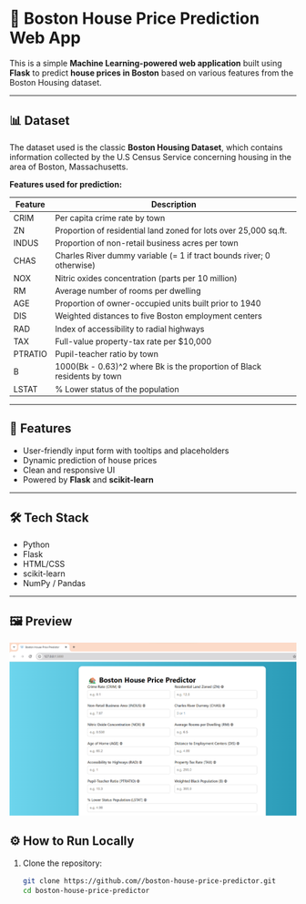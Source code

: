 # 🏡 Boston House Price Prediction Web App

This is a simple **Machine Learning-powered web application** built using **Flask** to predict **house prices in Boston** based on various features from the Boston Housing dataset.

---

## 📊 Dataset

The dataset used is the classic **Boston Housing Dataset**, which contains information collected by the U.S Census Service concerning housing in the area of Boston, Massachusetts.

**Features used for prediction:**

| Feature | Description |
|--------|-------------|
| CRIM    | Per capita crime rate by town |
| ZN      | Proportion of residential land zoned for lots over 25,000 sq.ft. |
| INDUS   | Proportion of non-retail business acres per town |
| CHAS    | Charles River dummy variable (= 1 if tract bounds river; 0 otherwise) |
| NOX     | Nitric oxides concentration (parts per 10 million) |
| RM      | Average number of rooms per dwelling |
| AGE     | Proportion of owner-occupied units built prior to 1940 |
| DIS     | Weighted distances to five Boston employment centers |
| RAD     | Index of accessibility to radial highways |
| TAX     | Full-value property-tax rate per $10,000 |
| PTRATIO | Pupil-teacher ratio by town |
| B       | 1000(Bk - 0.63)^2 where Bk is the proportion of Black residents by town |
| LSTAT   | % Lower status of the population |

---

## 🚀 Features

- User-friendly input form with tooltips and placeholders
- Dynamic prediction of house prices
- Clean and responsive UI
- Powered by **Flask** and **scikit-learn**

---

## 🛠️ Tech Stack

- Python
- Flask
- HTML/CSS
- scikit-learn
- NumPy / Pandas

---

## 🖼️ Preview

![App Screenshot](Screenshot_ap.png)


## ⚙️ How to Run Locally

1. Clone the repository:
   ```bash
   git clone https://github.com//boston-house-price-predictor.git
   cd boston-house-price-predictor
